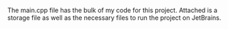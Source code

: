 The main.cpp file has the bulk of my code for this project. Attached is a storage file as well as the necessary files to run the project on JetBrains.
